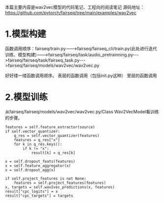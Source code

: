 本篇主要内容是wav2vec模型的代码笔记、工程向的阅读笔记
源码地址：https://github.com/pytorch/fairseq/tree/main/examples/wav2vec

# 1.模型构建
函数调用顺序：fairseq/train.py--->fairseq/fairseq_cli/train.py(此处进行迭代训练、模型构建)--->fairseq/fairseq/task/audio_pretrainning.py--->fairseq/fairseq/task/fairseq_task.py--->fairseq/fairseq/models/wav2vec/wav2vec.py

好好缕一缕函数调用顺序。
表层的函数调用（包括init.py这种）
里层的函数调用

# 2.模型训练
从fairseq/fairseq/models/wav2vec/wav2vec.py/Class Wav2VecModel看训练的步骤。
```
features = self.feature_extractor(source)
if self.vector_quantizer:
    q_res = self.vector_quantizer(features)
    features = q_res["x"]
    for k in q_res.keys():
        if k != "x":
            result[k] = q_res[k]

x = self.dropout_feats(features)
x = self.feature_aggregator(x)
x = self.dropout_agg(x)

if self.project_features is not None:
    features = self.project_features(features)
x, targets = self.wav2vec_predictions(x, features)
result["cpc_logits"] = x
result["cpc_targets"] = targets
```


